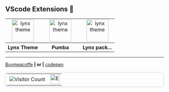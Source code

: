 <!-- Vscode extensions -->

## VScode Extensions 🔵

<table align="center" width="100%" style="table-layout: fixed">
  <tr align="center">
    <td>
      <a href="https://marketplace.visualstudio.com/items?itemName=bastndev.lynx-theme" target="_blank" rel="noreferrer">
        <img src="https://bastndev.gallerycdn.vsassets.io/extensions/bastndev/lynx-theme/0.1.0/1743798452081/Microsoft.VisualStudio.Services.Icons.Default" alt="lynx theme" width="70"/>
      </a>
    </td>
    <td width="111px">
      <a href="https://marketplace.visualstudio.com/items?itemName=bastndev.lynx-theme" target="_blank" rel="noreferrer">
        <img src="https://bastndev.gallerycdn.vsassets.io/extensions/bastndev/lynx-theme/0.1.0/1743798452081/Microsoft.VisualStudio.Services.Icons.Default" alt="lynx theme" width="70" />
      </a>
    </td>
    <td>
      <a href="https://marketplace.visualstudio.com/items?itemName=bastndev.lynx-theme" target="_blank" rel="noreferrer">
        <img src="https://bastndev.gallerycdn.vsassets.io/extensions/bastndev/lynx-theme/0.1.0/1743798452081/Microsoft.VisualStudio.Services.Icons.Default" alt="lynx theme" width="70" />
      </a>
    </td>
  </tr>
  <tr align="center">
    <th>Lynx Theme</th>
    <th>Pumba</th>
    <th>Lynx pack...</th>
  </tr>
</table>

---

<!-- Visor counter  -->
<div>

[Buymeacoffe][buymeacoffe] **| or |**
[codepen][codepen]

<p align="right">
  <!-- Tabla con borde y estilo mejorado -->
  <table style="border: 1px solid #ccc; border-radius: 6px; padding: 4px; border-collapse: collapse; font-size: 16px;">
    <tr>
      <!-- Columna para el contador -->
      <td>
        <img src="https://profile-counter.glitch.me/{bastndev}/count.svg" alt="Visitor Count" />
      </td>
      <!-- Columna para el GIF con tamaño ajustado -->
      <td style="padding-right: 6px;">
        <img src="https://images.emojiterra.com/google/noto-emoji/animated-emoji/1f441.gif" alt="Eye GIF" width="30" />
      </td>
    </tr>
  </table>
</p>
</div>

[buymeacoffe]: https://buymeacoffee.com/bastndev
[codepen]: https://codepen.io/bastndev
